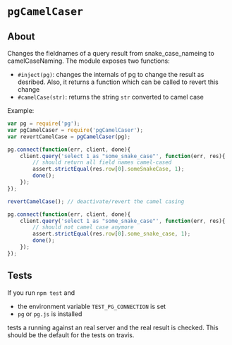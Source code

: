 `pgCamelCaser`
==============

About
-----

Changes the fieldnames of a query result from snake_case_nameing to camelCaseNaming.
The module exposes two functions:

- `#inject(pg)`: changes the internals of pg to change the result as
desribed. Also, it returns a function which can be called to revert
this change
- `#camelCase(str)`: returns the string `str` converted to camel case

Example:

```js
var pg = require('pg');
var pgCamelCaser = require('pgCamelCaser');
var revertCamelCase = pgCamelCaser(pg);

pg.connect(function(err, client, done){
    client.query('select 1 as "some_snake_case"', function(err, res){
        // should return all field names camel-cased
        assert.strictEqual(res.row[0].someSnakeCase, 1);
        done();
    });
});

revertCamelCase(); // deactivate/revert the camel casing

pg.connect(function(err, client, done){
    client.query('select 1 as "some_snake_case"', function(err, res){
        // should not camel case anymore
        assert.strictEqual(res.row[0].some_snake_case, 1);
        done();
    });
});
```

Tests
-----

If you run `npm test` and

- the environment variable `TEST_PG_CONNECTION` is set
- `pg` or `pg.js` is installed

tests a running against an real server and the real result is checked.
This should be the default for the tests on travis.

